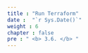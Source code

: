 ```yaml
---
title : "Run Terraform"
date :  "`r Sys.Date()`" 
weight : 6 
chapter : false
pre : " <b> 3.6. </b> "
---
```


